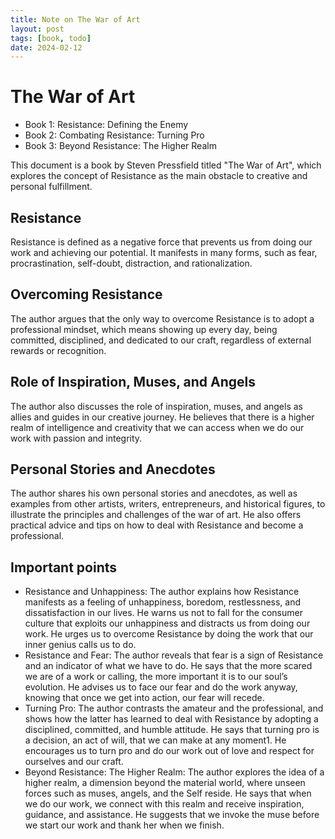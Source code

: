 ```yaml
---
title: Note on The War of Art
layout: post
tags: [book, todo]
date: 2024-02-12
---
```


# The War of Art
- Book 1: Resistance: Defining the Enemy
- Book 2: Combating Resistance: Turning Pro
- Book 3: Beyond Resistance: The Higher Realm

This document is a book by Steven Pressfield titled "The War of Art", which explores the concept of Resistance as the main obstacle to creative and personal fulfillment.

## Resistance

Resistance is defined as a negative force that prevents us from doing our work and achieving our potential. It manifests in many forms, such as fear, procrastination, self-doubt, distraction, and rationalization.

## Overcoming Resistance

The author argues that the only way to overcome Resistance is to adopt a professional mindset, which means showing up every day, being committed, disciplined, and dedicated to our craft, regardless of external rewards or recognition.

## Role of Inspiration, Muses, and Angels

The author also discusses the role of inspiration, muses, and angels as allies and guides in our creative journey. He believes that there is a higher realm of intelligence and creativity that we can access when we do our work with passion and integrity.

## Personal Stories and Anecdotes

The author shares his own personal stories and anecdotes, as well as examples from other artists, writers, entrepreneurs, and historical figures, to illustrate the principles and challenges of the war of art. He also offers practical advice and tips on how to deal with Resistance and become a professional.

## Important points

- Resistance and Unhappiness: The author explains how Resistance manifests as a feeling of unhappiness, boredom,
  restlessness, and dissatisfaction in our lives. He warns us not to fall for the consumer culture that exploits our
  unhappiness and distracts us from doing our work. He urges us to overcome Resistance by doing the work that our inner
  genius calls us to do.
- Resistance and Fear: The author reveals that fear is a sign of Resistance and an indicator of what we have to do. He
  says that the more scared we are of a work or calling, the more important it is to our soul’s evolution. He advises us
  to face our fear and do the work anyway, knowing that once we get into action, our fear will recede.
- Turning Pro: The author contrasts the amateur and the professional, and shows how the latter has learned to deal with
  Resistance by adopting a disciplined, committed, and humble attitude. He says that turning pro is a decision, an act
  of will, that we can make at any moment1. He encourages us to turn pro and do our work out of love and respect for
  ourselves and our craft.
- Beyond Resistance: The Higher Realm: The author explores the idea of a higher realm, a dimension beyond the material
  world, where unseen forces such as muses, angels, and the Self reside. He says that when we do our work, we connect
  with this realm and receive inspiration, guidance, and assistance. He suggests that we invoke the muse before we start
  our work and thank her when we finish.